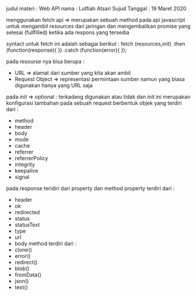 judul materi : Web API
nama : Lutfiah Atsari Sujud
Tanggal : 19 Maret 2020


menggunakan fetch api =>
merupakan sebuah method pada api javascript untuk mengambil resources dari jaringan dan 
mengembalikan promise yang selesai (fullfilled) ketika ada respons yang tersedia

syntact untuk fetch ini adalah sebagai berikut :
fetch (resources,init)
.then (function(response){
})
.catch (function(error){
});


pada resourse nya bisa berupa :
- URL => alamat dari sumber yang kita akan ambil
- Request Object => representasi permintaan sumber
namun yang biasa digunakan hanya yang URL saja

pada init => optional : terkadang digunakan atau tidak
dan init ini merupakan konfigurasi tambahan pada sebuah request berbentuk objek yang terdiri dari :
- method
- header
- body
- mode
- cache
- referrer
- referrerPolicy
- integrity
- keepalive
- signal

pada response teridiri dari property dan method
property terdiri dari :
- header 
- ok
- redirected
- status
- statusText
- type
- url
- body 
method terdiri dari :
- clone()
- error()
- redirect()
- blob()
- fromData()
- json()
- text()

